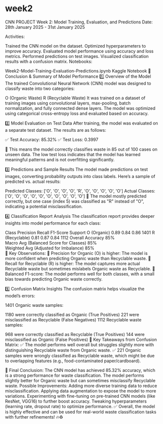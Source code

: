 # week2
CNN PROJECT
Week 2: Model Training, Evaluation, and Predictions
Date: 28th January 2025 - 31st January 2025

Activities:

Trained the CNN model on the dataset.
Optimized hyperparameters to improve accuracy.
Evaluated model performance using accuracy and loss metrics.
Performed predictions on test images.
Visualized classification results with a confusion matrix.
Notebooks:

Week2-Model-Training-Evaluation-Predictions.ipynb
Kaggle Notebook
📌 Conclusion & Summary of Model Performance
1️⃣ Overview of the Model
The trained Convolutional Neural Network (CNN) model was designed to classify waste into two categories:

O (Organic Waste)
R (Recyclable Waste)
It was trained on a dataset of training images using convolutional layers, max-pooling, batch normalization, and fully connected dense layers. The model was optimized using categorical cross-entropy loss and evaluated based on accuracy.

2️⃣ Model Evaluation on Test Data
After training, the model was evaluated on a separate test dataset. The results are as follows:

✅ Test Accuracy: 85.32%
✅ Test Loss: 0.3997

🔹 This means the model correctly classifies waste in 85 out of 100 cases on unseen data. The low test loss indicates that the model has learned meaningful patterns and is not overfitting significantly.

3️⃣ Predictions and Sample Results
The model made predictions on test images, converting probability outputs into class labels. Here’s a sample of predicted vs. actual results:

Predicted Classes: ['O', 'O', 'O', 'O', 'R', 'O', 'O', 'O', 'O', 'O']
Actual Classes: ['O', 'O', 'O', 'O', 'O', 'O', 'O', 'O', 'O', 'O']
🔹 The model mostly predicted correctly, but one case (index 5) was classified as "R" instead of "O", indicating a potential misclassification.

4️⃣ Classification Report Analysis
The classification report provides deeper insights into model performance for each class:

Class	Precision	Recall	F1-Score	Support
O (Organic)	0.89	0.84	0.86	1401
R (Recyclable)	0.81	0.87	0.84	1112
Overall Accuracy	85%			
Macro Avg (Balanced Score for Classes)	85%			
Weighted Avg (Adjusted for Imbalance)	85%			
📌 Key Observations:
🔹 Precision for Organic (O) is higher: The model is more confident when predicting Organic waste than Recyclable waste.
🔹 Recall for Recyclable (R) is higher: The model captures more actual Recyclable waste but sometimes mislabels Organic waste as Recyclable.
🔹 Balanced F1-score: The model performs well for both classes, with a small bias towards predicting Organic waste correctly.

5️⃣ Confusion Matrix Insights
The confusion matrix helps visualize the model’s errors:

1401 Organic waste samples:

1180 were correctly classified as Organic (True Positives)
221 were misclassified as Recyclable (False Negatives)
1112 Recyclable waste samples:

968 were correctly classified as Recyclable (True Positives)
144 were misclassified as Organic (False Positives)
📌 Key Takeaways from Confusion Matrix:
✅ The model performs well overall but struggles slightly more with distinguishing Recyclable waste from Organic waste.
✅ 221 Organic samples were wrongly classified as Recyclable waste, which might be due to overlapping features (e.g., food-contaminated paper/cardboard).

🚀 Final Conclusion:
The CNN model has achieved 85.32% accuracy, which is a strong performance for waste classification.
The model performs slightly better for Organic waste but can sometimes misclassify Recyclable waste.
Possible Improvements:
Adding more diverse training data to reduce misclassification.
Applying data augmentation to expose the model to more variations.
Experimenting with fine-tuning on pre-trained CNN models (like ResNet, VGG16) to further boost accuracy.
Tweaking hyperparameters (learning rate, dropout rate) to optimize performance.
✅ Overall, the model is highly effective and can be used for real-world waste classification tasks with further refinements! 🔥♻️

